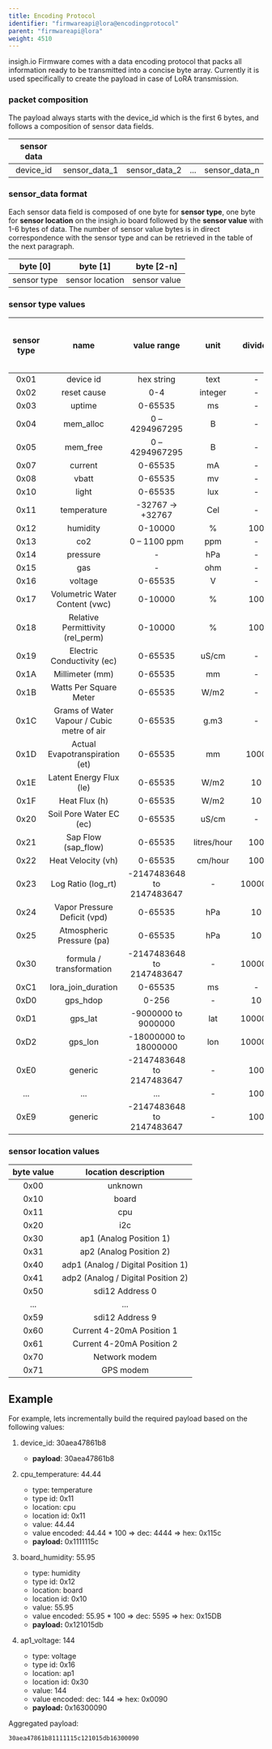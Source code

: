 ```yaml
---
title: Encoding Protocol
identifier: "firmwareapi@lora@encodingprotocol"
parent: "firmwareapi@lora"
weight: 4510
---
```


insigh.io Firmware comes with a data encoding protocol that packs all information ready to be transmitted into a concise byte array. Currently it is used specifically to create the payload in case of LoRA transmission.

### packet composition

The payload always starts with the device_id which is the first 6 bytes, and follows a composition of sensor data fields.

| sensor data |               |               |     |               |
| :---------: | :-----------: | :-----------: | :-: | :-----------: |
|  device_id  | sensor_data_1 | sensor_data_2 | ... | sensor_data_n |

### sensor_data format

Each sensor data field is composed of one byte for **sensor type**, one byte for **sensor location** on the insigh.io board followed by the **sensor value** with 1-6 bytes of data. The number of sensor value bytes is in direct correspondence with the sensor type and can be retrieved in the table of the next paragraph.

|  byte [0]   |    byte [1]     |  byte [2-n]  |
| :---------: | :-------------: | :----------: |
| sensor type | sensor location | sensor value |

### sensor type values

| sensor type |                    name                    |        value range        |    unit     | divider | sensor value number of bytes |
| :---------: | :----------------------------------------: | :-----------------------: | :---------: | :-----: | :--------------------------: |
|    0x01     |                 device id                  |        hex string         |    text     |    -    |           6 bytes            |
|    0x02     |                reset cause                 |            0-4            |   integer   |    -    |            1 byte            |
|    0x03     |                   uptime                   |          0-65535          |     ms      |    -    |           2 bytes            |
|    0x04     |                 mem_alloc                  |      0 – 4294967295       |      B      |    -    |           4 btyes            |
|    0x05     |                  mem_free                  |      0 – 4294967295       |      B      |    -    |           4 btyes            |
|    0x07     |                  current                   |          0-65535          |     mA      |    -    |           2 bytes            |
|    0x08     |                   vbatt                    |          0-65535          |     mv      |    -    |           2 bytes            |
|    0x10     |                   light                    |          0-65535          |     lux     |    -    |           2 bytes            |
|    0x11     |                temperature                 |     -32767 -> +32767      |     Cel     |    -    |           2 bytes            |
|    0x12     |                  humidity                  |          0-10000          |      %      |   100   |           2 bytes            |
|    0x13     |                    co2                     |       0 – 1100 ppm        |     ppm     |    -    |           2 btyes            |
|    0x14     |                  pressure                  |             -             |     hPa     |    -    |           4 bytes            |
|    0x15     |                    gas                     |             -             |     ohm     |    -    |           2 bytes            |
|    0x16     |                  voltage                   |          0-65535          |      V      |    -    |           2 bytes            |
|    0x17     |       Volumetric Water Content (vwc)       |          0-10000          |      %      |   100   |           2 bytes            |
|    0x18     |      Relative Permittivity (rel_perm)      |          0-10000          |      %      |   100   |           2 bytes            |
|    0x19     |         Electric Conductivity (ec)         |          0-65535          |    uS/cm    |    -    |           2 bytes            |
|    0x1A     |              Millimeter (mm)               |          0-65535          |     mm      |    -    |           2 bytes            |
|    0x1B     |           Watts Per Square Meter           |          0-65535          |    W/m2     |    -    |           2 bytes            |
|    0x1C     | Grams of Water Vapour / Cubic metre of air |          0-65535          |    g.m3     |    -    |           2 bytes            |
|    0x1D     |       Actual Evapotranspiration (et)       |          0-65535          |     mm      |  1000   |           2 bytes            |
|    0x1E     |          Latent Energy Flux (le)           |          0-65535          |    W/m2     |   10    |           2 bytes            |
|    0x1F     |               Heat Flux (h)                |          0-65535          |    W/m2     |   10    |           2 bytes            |
|    0x20     |          Soil Pore Water EC (ec)           |          0-65535          |    uS/cm    |    -    |           2 bytes            |
|    0x21     |            Sap Flow (sap_flow)             |          0-65535          | litres/hour |   100   |           2 bytes            |
|    0x22     |             Heat Velocity (vh)             |          0-65535          |   cm/hour   |   100   |           2 bytes            |
|    0x23     |             Log Ratio (log_rt)             | -2147483648 to 2147483647 |      -      | 100000  |           4 bytes            |
|    0x24     |        Vapor Pressure Deficit (vpd)        |          0-65535          |     hPa     |   10    |           2 bytes            |
|    0x25     |         Atmospheric Pressure (pa)          |          0-65535          |     hPa     |   10    |           2 bytes            |
|    0x30     |          formula / transformation          | -2147483648 to 2147483647 |      -      | 100000  |           4 bytes            |
|    0xC1     |             lora_join_duration             |          0-65535          |     ms      |    -    |           2 bytes            |
|    0xD0     |                  gps_hdop                  |           0-256           |      -      |   10    |            1 byte            |
|    0xD1     |                  gps_lat                   |    -9000000 to 9000000    |     lat     | 100000  |           4 bytes            |
|    0xD2     |                  gps_lon                   |   -18000000 to 18000000   |     lon     | 100000  |           4 bytes            |
|    0xE0     |                  generic                   | -2147483648 to 2147483647 |      -      |   100   |           4 bytes            |
|     ...     |                    ...                     |            ...            |      -      |   100   |           4 bytes            |
|    0xE9     |                  generic                   | -2147483648 to 2147483647 |      -      |   100   |           4 bytes            |

### sensor location values

| byte value |        location description        |
| :--------: | :--------------------------------: |
|    0x00    |              unknown               |
|    0x10    |               board                |
|    0x11    |                cpu                 |
|    0x20    |                i2c                 |
|    0x30    |      ap1 (Analog Position 1)       |
|    0x31    |      ap2 (Analog Position 2)       |
|    0x40    | adp1 (Analog / Digital Position 1) |
|    0x41    | adp2 (Analog / Digital Position 2) |
|    0x50    |          sdi12 Address 0           |
|    ...     |                ...                 |
|    0x59    |          sdi12 Address 9           |
|    0x60    |     Current 4-20mA Position 1      |
|    0x61    |     Current 4-20mA Position 2      |
|    0x70    |           Network modem            |
|    0x71    |             GPS modem              |

## Example

For example, lets incrementally build the required payload based on the following values:

1. device_id: 30aea47861b8

   - **payload**: 30aea47861b8

1. cpu_temperature: 44.44

   - type: temperature
   - type id: 0x11
   - location: cpu
   - location id: 0x11
   - value: 44.44
   - value encoded: 44.44 \* 100 => dec: 4444 => hex: 0x115c
   - **payload:** 0x1111115c

1. board_humidity: 55.95

   - type: humidity
   - type id: 0x12
   - location: board
   - location id: 0x10
   - value: 55.95
   - value encoded: 55.95 \* 100 => dec: 5595 => hex: 0x15DB
   - **payload:** 0x121015db

1. ap1_voltage: 144

   - type: voltage
   - type id: 0x16
   - location: ap1
   - location id: 0x30
   - value: 144
   - value encoded: dec: 144 => hex: 0x0090
   - **payload:** 0x16300090

Aggregated payload:

```
30aea47861b81111115c121015db16300090
```
